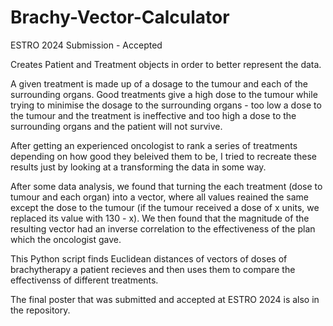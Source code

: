 # Brachy-Vector-Calculator
ESTRO 2024 Submission - Accepted

Creates Patient and Treatment objects in order to better represent the data. 

A given treatment is made up of a dosage to the tumour and each of the surrounding organs. Good treatments give a high dose to the tumour while trying to minimise the dosage to the surrounding organs - too low a dose to the tumour and the treatment is ineffective and too high a dose to the surrounding organs and the patient will not survive. 

After getting an experienced oncologist to rank a series of treatments depending on how good they beleived them to be, I tried to recreate these results just by looking at a transforming the data in some way. 

After some data analysis, we found that turning the each treatment (dose to tumour and each organ) into a vector, where all values reained the same except the dose to the tumour (if the tumour received a dose of x units, we replaced its value with 130 - x). We then found that the magnitude of the resulting vector had an inverse correlation to the effectiveness of the plan which the oncologist gave. 

This Python script finds Euclidean distances of vectors of doses of brachytherapy a patient recieves and then uses them to compare the effectivenss of different treatments.

The final poster that was submitted and accepted at ESTRO 2024 is also in the repository.
